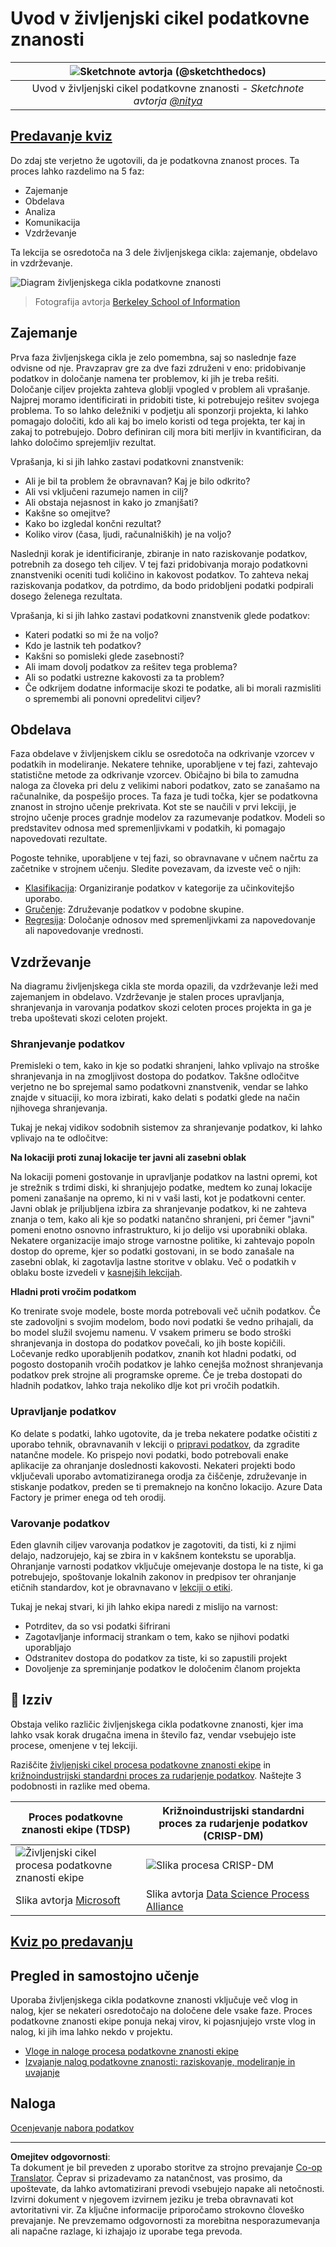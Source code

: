<!--
CO_OP_TRANSLATOR_METADATA:
{
  "original_hash": "07e12a25d20b8f191e3cb651c27fdb2b",
  "translation_date": "2025-09-06T21:45:47+00:00",
  "source_file": "4-Data-Science-Lifecycle/14-Introduction/README.md",
  "language_code": "sl"
}
-->
# Uvod v življenjski cikel podatkovne znanosti

|![ Sketchnote avtorja [(@sketchthedocs)](https://sketchthedocs.dev) ](../../sketchnotes/14-DataScience-Lifecycle.png)|
|:---:|
| Uvod v življenjski cikel podatkovne znanosti - _Sketchnote avtorja [@nitya](https://twitter.com/nitya)_ |

## [Predavanje kviz](https://ff-quizzes.netlify.app/en/ds/quiz/26)

Do zdaj ste verjetno že ugotovili, da je podatkovna znanost proces. Ta proces lahko razdelimo na 5 faz:

- Zajemanje
- Obdelava
- Analiza
- Komunikacija
- Vzdrževanje

Ta lekcija se osredotoča na 3 dele življenjskega cikla: zajemanje, obdelavo in vzdrževanje.

![Diagram življenjskega cikla podatkovne znanosti](../../../../translated_images/data-science-lifecycle.a1e362637503c4fb0cd5e859d7552edcdb4aa629a279727008baa121f2d33f32.sl.jpg)
> Fotografija avtorja [Berkeley School of Information](https://ischoolonline.berkeley.edu/data-science/what-is-data-science/)

## Zajemanje

Prva faza življenjskega cikla je zelo pomembna, saj so naslednje faze odvisne od nje. Pravzaprav gre za dve fazi združeni v eno: pridobivanje podatkov in določanje namena ter problemov, ki jih je treba rešiti.  
Določanje ciljev projekta zahteva globlji vpogled v problem ali vprašanje. Najprej moramo identificirati in pridobiti tiste, ki potrebujejo rešitev svojega problema. To so lahko deležniki v podjetju ali sponzorji projekta, ki lahko pomagajo določiti, kdo ali kaj bo imelo koristi od tega projekta, ter kaj in zakaj to potrebujejo. Dobro definiran cilj mora biti merljiv in kvantificiran, da lahko določimo sprejemljiv rezultat.

Vprašanja, ki si jih lahko zastavi podatkovni znanstvenik:
- Ali je bil ta problem že obravnavan? Kaj je bilo odkrito?
- Ali vsi vključeni razumejo namen in cilj?
- Ali obstaja nejasnost in kako jo zmanjšati?
- Kakšne so omejitve?
- Kako bo izgledal končni rezultat?
- Koliko virov (časa, ljudi, računalniških) je na voljo?

Naslednji korak je identificiranje, zbiranje in nato raziskovanje podatkov, potrebnih za dosego teh ciljev. V tej fazi pridobivanja morajo podatkovni znanstveniki oceniti tudi količino in kakovost podatkov. To zahteva nekaj raziskovanja podatkov, da potrdimo, da bodo pridobljeni podatki podpirali dosego želenega rezultata.

Vprašanja, ki si jih lahko zastavi podatkovni znanstvenik glede podatkov:
- Kateri podatki so mi že na voljo?
- Kdo je lastnik teh podatkov?
- Kakšni so pomisleki glede zasebnosti?
- Ali imam dovolj podatkov za rešitev tega problema?
- Ali so podatki ustrezne kakovosti za ta problem?
- Če odkrijem dodatne informacije skozi te podatke, ali bi morali razmisliti o spremembi ali ponovni opredelitvi ciljev?

## Obdelava

Faza obdelave v življenjskem ciklu se osredotoča na odkrivanje vzorcev v podatkih in modeliranje. Nekatere tehnike, uporabljene v tej fazi, zahtevajo statistične metode za odkrivanje vzorcev. Običajno bi bila to zamudna naloga za človeka pri delu z velikimi nabori podatkov, zato se zanašamo na računalnike, da pospešijo proces. Ta faza je tudi točka, kjer se podatkovna znanost in strojno učenje prekrivata. Kot ste se naučili v prvi lekciji, je strojno učenje proces gradnje modelov za razumevanje podatkov. Modeli so predstavitev odnosa med spremenljivkami v podatkih, ki pomagajo napovedovati rezultate.

Pogoste tehnike, uporabljene v tej fazi, so obravnavane v učnem načrtu za začetnike v strojnem učenju. Sledite povezavam, da izveste več o njih:

- [Klasifikacija](https://github.com/microsoft/ML-For-Beginners/tree/main/4-Classification): Organiziranje podatkov v kategorije za učinkovitejšo uporabo.
- [Gručenje](https://github.com/microsoft/ML-For-Beginners/tree/main/5-Clustering): Združevanje podatkov v podobne skupine.
- [Regresija](https://github.com/microsoft/ML-For-Beginners/tree/main/2-Regression): Določanje odnosov med spremenljivkami za napovedovanje ali napovedovanje vrednosti.

## Vzdrževanje

Na diagramu življenjskega cikla ste morda opazili, da vzdrževanje leži med zajemanjem in obdelavo. Vzdrževanje je stalen proces upravljanja, shranjevanja in varovanja podatkov skozi celoten proces projekta in ga je treba upoštevati skozi celoten projekt.

### Shranjevanje podatkov

Premisleki o tem, kako in kje so podatki shranjeni, lahko vplivajo na stroške shranjevanja in na zmogljivost dostopa do podatkov. Takšne odločitve verjetno ne bo sprejemal samo podatkovni znanstvenik, vendar se lahko znajde v situaciji, ko mora izbirati, kako delati s podatki glede na način njihovega shranjevanja.

Tukaj je nekaj vidikov sodobnih sistemov za shranjevanje podatkov, ki lahko vplivajo na te odločitve:

**Na lokaciji proti zunaj lokacije ter javni ali zasebni oblak**

Na lokaciji pomeni gostovanje in upravljanje podatkov na lastni opremi, kot je strežnik s trdimi diski, ki shranjujejo podatke, medtem ko zunaj lokacije pomeni zanašanje na opremo, ki ni v vaši lasti, kot je podatkovni center. Javni oblak je priljubljena izbira za shranjevanje podatkov, ki ne zahteva znanja o tem, kako ali kje so podatki natančno shranjeni, pri čemer "javni" pomeni enotno osnovno infrastrukturo, ki jo delijo vsi uporabniki oblaka. Nekatere organizacije imajo stroge varnostne politike, ki zahtevajo popoln dostop do opreme, kjer so podatki gostovani, in se bodo zanašale na zasebni oblak, ki zagotavlja lastne storitve v oblaku. Več o podatkih v oblaku boste izvedeli v [kasnejših lekcijah](https://github.com/microsoft/Data-Science-For-Beginners/tree/main/5-Data-Science-In-Cloud).

**Hladni proti vročim podatkom**

Ko trenirate svoje modele, boste morda potrebovali več učnih podatkov. Če ste zadovoljni s svojim modelom, bodo novi podatki še vedno prihajali, da bo model služil svojemu namenu. V vsakem primeru se bodo stroški shranjevanja in dostopa do podatkov povečali, ko jih boste kopičili. Ločevanje redko uporabljenih podatkov, znanih kot hladni podatki, od pogosto dostopanih vročih podatkov je lahko cenejša možnost shranjevanja podatkov prek strojne ali programske opreme. Če je treba dostopati do hladnih podatkov, lahko traja nekoliko dlje kot pri vročih podatkih.

### Upravljanje podatkov

Ko delate s podatki, lahko ugotovite, da je treba nekatere podatke očistiti z uporabo tehnik, obravnavanih v lekciji o [pripravi podatkov](https://github.com/microsoft/Data-Science-For-Beginners/tree/main/2-Working-With-Data/08-data-preparation), da zgradite natančne modele. Ko prispejo novi podatki, bodo potrebovali enake aplikacije za ohranjanje doslednosti kakovosti. Nekateri projekti bodo vključevali uporabo avtomatiziranega orodja za čiščenje, združevanje in stiskanje podatkov, preden se ti premaknejo na končno lokacijo. Azure Data Factory je primer enega od teh orodij.

### Varovanje podatkov

Eden glavnih ciljev varovanja podatkov je zagotoviti, da tisti, ki z njimi delajo, nadzorujejo, kaj se zbira in v kakšnem kontekstu se uporablja. Ohranjanje varnosti podatkov vključuje omejevanje dostopa le na tiste, ki ga potrebujejo, spoštovanje lokalnih zakonov in predpisov ter ohranjanje etičnih standardov, kot je obravnavano v [lekciji o etiki](https://github.com/microsoft/Data-Science-For-Beginners/tree/main/1-Introduction/02-ethics).

Tukaj je nekaj stvari, ki jih lahko ekipa naredi z mislijo na varnost:
- Potrditev, da so vsi podatki šifrirani
- Zagotavljanje informacij strankam o tem, kako se njihovi podatki uporabljajo
- Odstranitev dostopa do podatkov za tiste, ki so zapustili projekt
- Dovoljenje za spreminjanje podatkov le določenim članom projekta

## 🚀 Izziv

Obstaja veliko različic življenjskega cikla podatkovne znanosti, kjer ima lahko vsak korak drugačna imena in število faz, vendar vsebujejo iste procese, omenjene v tej lekciji.

Raziščite [življenjski cikel procesa podatkovne znanosti ekipe](https://docs.microsoft.com/en-us/azure/architecture/data-science-process/lifecycle) in [križnoindustrijski standardni proces za rudarjenje podatkov](https://www.datascience-pm.com/crisp-dm-2/). Naštejte 3 podobnosti in razlike med obema.

|Proces podatkovne znanosti ekipe (TDSP)|Križnoindustrijski standardni proces za rudarjenje podatkov (CRISP-DM)|
|--|--|
|![Življenjski cikel procesa podatkovne znanosti ekipe](../../../../translated_images/tdsp-lifecycle2.e19029d598e2e73d5ef8a4b98837d688ec6044fe332c905d4dbb69eb6d5c1d96.sl.png) | ![Slika procesa CRISP-DM](../../../../translated_images/CRISP-DM.8bad2b4c66e62aa75278009e38e3e99902c73b0a6f63fd605a67c687a536698c.sl.png) |
| Slika avtorja [Microsoft](https://docs.microsoft.comazure/architecture/data-science-process/lifecycle) | Slika avtorja [Data Science Process Alliance](https://www.datascience-pm.com/crisp-dm-2/) |

## [Kviz po predavanju](https://ff-quizzes.netlify.app/en/ds/quiz/27)

## Pregled in samostojno učenje

Uporaba življenjskega cikla podatkovne znanosti vključuje več vlog in nalog, kjer se nekateri osredotočajo na določene dele vsake faze. Proces podatkovne znanosti ekipe ponuja nekaj virov, ki pojasnjujejo vrste vlog in nalog, ki jih ima lahko nekdo v projektu.

* [Vloge in naloge procesa podatkovne znanosti ekipe](https://docs.microsoft.com/en-us/azure/architecture/data-science-process/roles-tasks)
* [Izvajanje nalog podatkovne znanosti: raziskovanje, modeliranje in uvajanje](https://docs.microsoft.com/en-us/azure/architecture/data-science-process/execute-data-science-tasks)

## Naloga

[Ocenjevanje nabora podatkov](assignment.md)

---

**Omejitev odgovornosti**:  
Ta dokument je bil preveden z uporabo storitve za strojno prevajanje [Co-op Translator](https://github.com/Azure/co-op-translator). Čeprav si prizadevamo za natančnost, vas prosimo, da upoštevate, da lahko avtomatizirani prevodi vsebujejo napake ali netočnosti. Izvirni dokument v njegovem izvirnem jeziku je treba obravnavati kot avtoritativni vir. Za ključne informacije priporočamo strokovno človeško prevajanje. Ne prevzemamo odgovornosti za morebitna nesporazumevanja ali napačne razlage, ki izhajajo iz uporabe tega prevoda.